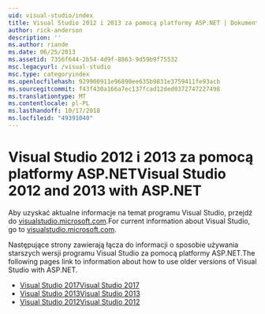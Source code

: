 ```yaml
---
uid: visual-studio/index
title: Visual Studio 2012 i 2013 za pomocą platformy ASP.NET | Dokumentacja firmy Microsoft
author: rick-anderson
description: ''
ms.author: riande
ms.date: 06/25/2013
ms.assetid: 7356f644-2b54-4d9f-8863-9d59b9f75532
msc.legacyurl: /visual-studio
msc.type: categoryindex
ms.openlocfilehash: 929900911e96890ee635b9831e3759411fe93acb
ms.sourcegitcommit: f43f430a166a7ec137fcad12ded0372747227498
ms.translationtype: MT
ms.contentlocale: pl-PL
ms.lasthandoff: 10/17/2018
ms.locfileid: "49391040"
---
```

# <a name="visual-studio-2012-and-2013-with-aspnet"></a><span data-ttu-id="370fb-102">Visual Studio 2012 i 2013 za pomocą platformy ASP.NET</span><span class="sxs-lookup"><span data-stu-id="370fb-102">Visual Studio 2012 and 2013 with ASP.NET</span></span>

<span data-ttu-id="370fb-103">Aby uzyskać aktualne informacje na temat programu Visual Studio, przejdź do [visualstudio.microsoft.com](https://visualstudio.microsoft.com).</span><span class="sxs-lookup"><span data-stu-id="370fb-103">For current information about Visual Studio, go to [visualstudio.microsoft.com](https://visualstudio.microsoft.com).</span></span>

<span data-ttu-id="370fb-104">Następujące strony zawierają łącza do informacji o sposobie używania starszych wersji programu Visual Studio za pomocą platformy ASP.NET.</span><span class="sxs-lookup"><span data-stu-id="370fb-104">The following pages link to information about how to use older versions of Visual Studio with ASP.NET.</span></span>

- [<span data-ttu-id="370fb-105">Visual Studio 2017</span><span class="sxs-lookup"><span data-stu-id="370fb-105">Visual Studio 2017</span></span>](overview/2017/index.md)
- [<span data-ttu-id="370fb-106">Visual Studio 2013</span><span class="sxs-lookup"><span data-stu-id="370fb-106">Visual Studio 2013</span></span>](overview/2013/index.md)
- [<span data-ttu-id="370fb-107">Visual Studio 2012</span><span class="sxs-lookup"><span data-stu-id="370fb-107">Visual Studio 2012</span></span>](overview/2012/index.md)
